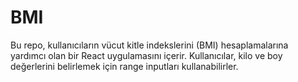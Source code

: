 # BMI
Bu repo, kullanıcıların vücut kitle indekslerini (BMI) hesaplamalarına yardımcı olan bir React uygulamasını içerir. Kullanıcılar, kilo ve boy değerlerini belirlemek için range inputları kullanabilirler.
